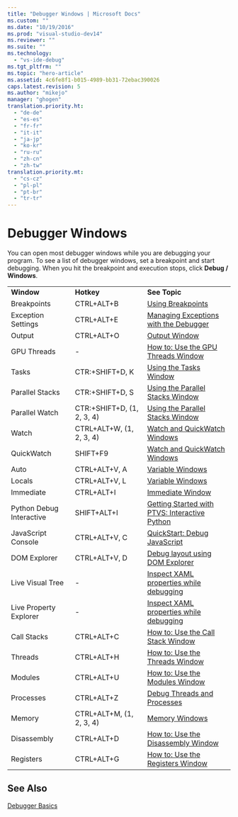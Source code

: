```yaml
---
title: "Debugger Windows | Microsoft Docs"
ms.custom: ""
ms.date: "10/19/2016"
ms.prod: "visual-studio-dev14"
ms.reviewer: ""
ms.suite: ""
ms.technology: 
  - "vs-ide-debug"
ms.tgt_pltfrm: ""
ms.topic: "hero-article"
ms.assetid: 4c6fe8f1-b015-4989-bb31-72ebac390026
caps.latest.revision: 5
ms.author: "mikejo"
manager: "ghogen"
translation.priority.ht: 
  - "de-de"
  - "es-es"
  - "fr-fr"
  - "it-it"
  - "ja-jp"
  - "ko-kr"
  - "ru-ru"
  - "zh-cn"
  - "zh-tw"
translation.priority.mt: 
  - "cs-cz"
  - "pl-pl"
  - "pt-br"
  - "tr-tr"
---
```

# Debugger Windows
You can open most debugger windows while you are debugging your program. To see a list of debugger windows, set a breakpoint and start debugging. When you hit the breakpoint and execution stops,  click **Debug / Windows**.  
  
||||  
|-|-|-|  
|**Window**|**Hotkey**|**See Topic**|  
|Breakpoints|CTRL+ALT+B|[Using Breakpoints](../debugger/using-breakpoints.md)|  
|Exception Settings|CTRL+ALT+E|[Managing Exceptions with the Debugger](../debugger/managing-exceptions-with-the-debugger.md)|  
|Output|CTRL+ALT+O|[Output Window](../reference/output-window.md)|  
|GPU Threads|-|[How to: Use the GPU Threads Window](../debugger/how-to--use-the-gpu-threads-window.md)|  
|Tasks|CTR:+SHIFT+D, K|[Using the Tasks Window](../debugger/using-the-tasks-window.md)|  
|Parallel Stacks|CTR:+SHIFT+D, S|[Using the Parallel Stacks Window](../debugger/using-the-parallel-stacks-window.md)|  
|Parallel Watch|CTR:+SHIFT+D, (1, 2, 3, 4)|[Using the Parallel Stacks Window](../debugger/using-the-parallel-stacks-window.md)|  
|Watch|CTRL+ALT+W, (1, 2, 3, 4)|[Watch and QuickWatch Windows](../debugger/watch-and-quickwatch-windows.md)|  
|QuickWatch|SHIFT+F9|[Watch and QuickWatch Windows](../debugger/watch-and-quickwatch-windows.md)|  
|Auto|CTRL+ALT+V, A|[Variable Windows](../Topic/Variable%20Windows.md)|  
|Locals|CTRL+ALT+V, L|[Variable Windows](../Topic/Variable%20Windows.md)|  
|Immediate|CTRL+ALT+I|[Immediate Window](../reference/immediate-window.md)|  
|Python Debug Interactive|SHIFT+ALT+I|[Getting Started with PTVS: Interactive Python](../python/getting-started-with-ptvs--interactive-python.md)|  
|JavaScript Console|CTRL+ALT+V, C|[QuickStart: Debug JavaScript](../debugger/quickstart--debug-javascript-using-the-console.md)|  
|DOM Explorer|CTRL+ALT+V, D|[Debug layout using DOM Explorer](../debugger/debug-layout-using-dom-explorer.md)|  
|Live Visual Tree|-|[Inspect XAML properties while debugging](../debugger/inspect-xaml-properties-while-debugging.md)|  
|Live Property Explorer|-|[Inspect XAML properties while debugging](../debugger/inspect-xaml-properties-while-debugging.md)|  
|Call Stacks|CTRL+ALT+C|[How to: Use the Call Stack Window](../debugger/how-to--use-the-call-stack-window.md)|  
|Threads|CTRL+ALT+H|[How to: Use the Threads Window](../debugger/how-to--use-the-threads-window.md)|  
|Modules|CTRL+ALT+U|[How to: Use the Modules Window](../debugger/how-to--use-the-modules-window.md)|  
|Processes|CTRL+ALT+Z|[Debug Threads and Processes](../debugger/debug-threads-and-processes.md)|  
|Memory|CTRL+ALT+M, (1, 2, 3, 4)|[Memory Windows](../debugger/memory-windows.md)|  
|Disassembly|CTRL+ALT+D|[How to: Use the Disassembly Window](../debugger/how-to--use-the-disassembly-window.md)|  
|Registers|CTRL+ALT+G|[How to: Use the Registers Window](../debugger/how-to--use-the-registers-window.md)|  
  
## See Also  
 [Debugger Basics](../debugger/debugger-basics.md)